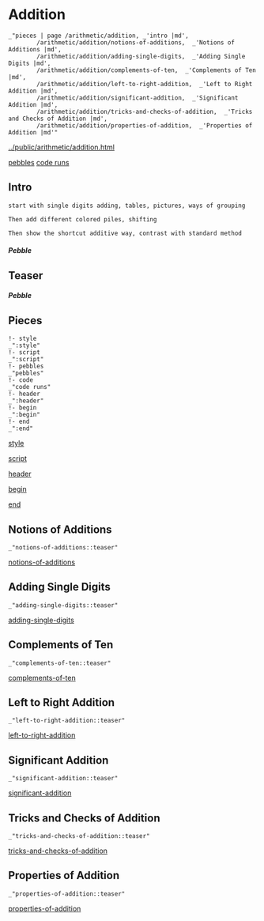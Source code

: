 # Addition

    _"pieces | page /arithmetic/addition, _'intro |md',
            /arithmetic/addition/notions-of-additions,  _'Notions of Additions |md',
            /arithmetic/addition/adding-single-digits,  _'Adding Single Digits |md',
            /arithmetic/addition/complements-of-ten,  _'Complements of Ten |md',
            /arithmetic/addition/left-to-right-addition,  _'Left to Right Addition |md',
            /arithmetic/addition/significant-addition,  _'Significant Addition |md',
            /arithmetic/addition/tricks-and-checks-of-addition,  _'Tricks and Checks of Addition |md',
            /arithmetic/addition/properties-of-addition,  _'Properties of Addition |md'"

[../public/arithmetic/addition.html](# "save:")

[pebbles](#pebble "h5: | .join \n")
[code runs](#code "h5: | .join \n")

## Intro

    start with single digits adding, tables, pictures, ways of grouping

    Then add different colored piles, shifting

    Then show the shortcut additive way, contrast with standard method

##### Pebble

## Teaser

##### Pebble

## Pieces

    !- style
    _":style"
    !- script
    _":script"
    !- pebbles
    _"pebbles"
    !- code
    _"code runs"
    !- header
    _":header"
    !- begin
    _":begin"
    !- end
    _":end"



[style]() 

[script]()

[header]()

[begin]()

[end]()

## Notions of Additions

    _"notions-of-additions::teaser"


[notions-of-additions](pages/arithmetic_addition_notions-of-additions.md "load:")

## Adding Single Digits

    _"adding-single-digits::teaser"


[adding-single-digits](pages/arithmetic_addition_adding-single-digits.md "load:")

## Complements of Ten

    _"complements-of-ten::teaser"


[complements-of-ten](pages/arithmetic_addition_complements-of-ten.md "load:")

## Left to Right Addition

    _"left-to-right-addition::teaser"


[left-to-right-addition](pages/arithmetic_addition_left-to-right-addition.md "load:")

## Significant Addition

    _"significant-addition::teaser"


[significant-addition](pages/arithmetic_addition_significant-addition.md "load:")

## Tricks and Checks of Addition

    _"tricks-and-checks-of-addition::teaser"


[tricks-and-checks-of-addition](pages/arithmetic_addition_tricks-and-checks-of-addition.md "load:")

## Properties of Addition

    _"properties-of-addition::teaser"


[properties-of-addition](pages/arithmetic_addition_properties-of-addition.md "load:")
